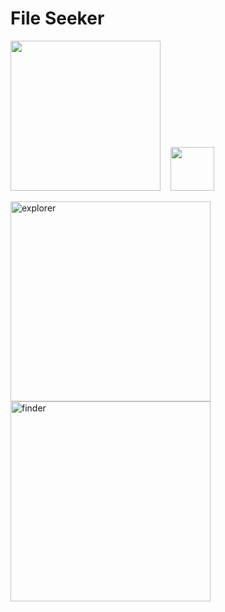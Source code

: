# File Seeker

[<img width=240 src=https://github.com/user-attachments/assets/fab927c8-bbc8-41b6-8a2d-099a8b95eaf1 />](https://play.google.com/store/apps/details?id=app.atomofiron.searchboxapp)
&nbsp; &nbsp;[<img height=70 src=https://github.com/user-attachments/assets/de57a5c4-e15e-4596-86d6-6004a5a6cf4d />](https://github.com/atomofiron/android-file-seeker/releases/latest)

<img width="320" alt="explorer" src="https://github.com/user-attachments/assets/5885f82e-4450-4123-a148-0f0c16d989d5" />
<img width="320" alt="finder" src="https://github.com/user-attachments/assets/bb1bb7eb-9745-462d-ba77-94ff91b68cb5" />
